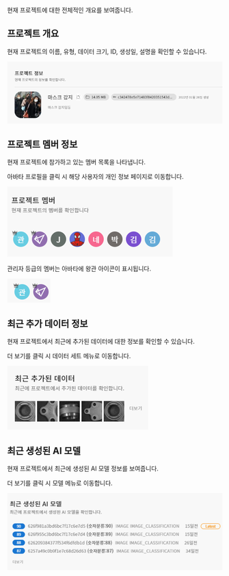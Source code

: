 현재 프로젝트에 대한 전체적인 개요를 보여줍니다.

  

프로젝트 개요
-------


현재 프로젝트의 이름, 유형, 데이터 크기, ID, 생성일, 설명을 확인할 수 있습니다.

![img1](https://raw.githubusercontent.com/vazilcompany/vridge-docs/main/guide/img/project/dashboard_01.png)  

  

  

  

프로젝트 멤버 정보
----------


현재 프로젝트에 참가하고 있는 멤버 목록을 나타냅니다.

아바타 프로필을 클릭 시 해당 사용자의 개인 정보 페이지로 이동합니다.

![img1](https://raw.githubusercontent.com/vazilcompany/vridge-docs/main/guide/img/project/dashboard_02.png)  

  

관리자 등급의 멤버는 아바타에 왕관 아이콘이 표시됩니다.

![img1](https://raw.githubusercontent.com/vazilcompany/vridge-docs/main/guide/img/project/dashboard_03.png)  

  

  

  

최근 추가 데이터 정보
------------


현재 프로젝트에서 최근에 추가된 데이터에 대한 정보를 확인할 수 있습니다.

더 보기를 클릭 시 데이터 세트 메뉴로 이동합니다.

![img1](https://raw.githubusercontent.com/vazilcompany/vridge-docs/main/guide/img/project/dashboard_04.png)  

  

  

  

최근 생성된 AI 모델
------------


현재 프로젝트에서 최근에 생성된 AI 모델 정보를 보여줍니다.

더 보기를 클릭 시 모델 메뉴로 이동합니다.

![img1](https://raw.githubusercontent.com/vazilcompany/vridge-docs/main/guide/img/project/dashboard_05.png)  
